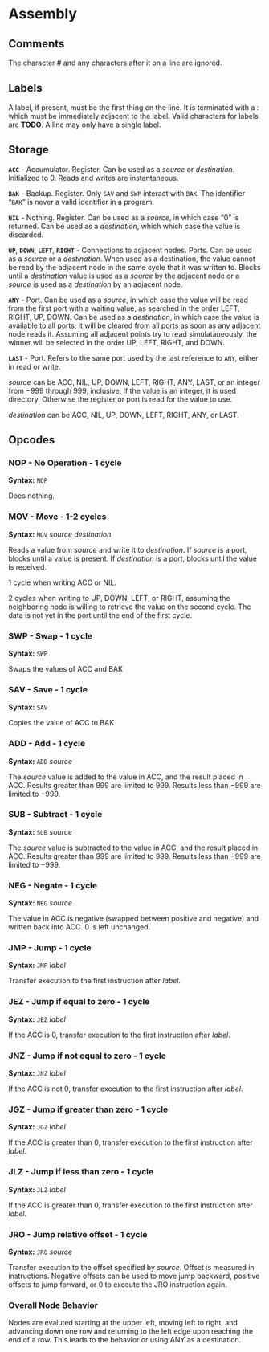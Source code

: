 Assembly
========


Comments
--------

The character # and any characters after it on a line are ignored.



Labels
------

A label, if present, must be the first thing on the line. It is terminated with a : which must be immediately adjacent to the label. Valid characters for labels are **TODO**.  A line may only have a single label.



Storage
-------

**`ACC`** - Accumulator. Register.  Can be used as a _source_ or _destination_. Initialized to 0.  Reads and writes are instantaneous.

**`BAK`** - Backup. Register.  Only `SAV` and `SWP` interact with `BAK`.  The identifier “`BAK`” is never a valid identifier in a program.

**`NIL`** - Nothing. Register. Can be used as a _source_, in which case “0” is returned.  Can be used as a _destination_, which which case the value is discarded.

**`UP`**, **`DOWN`**, **`LEFT`**, **`RIGHT`** - Connections to adjacent nodes. Ports.  Can be used as a _source_ or a _destination_.  When used as a destination, the value cannot be read by the adjacent node in the same cycle that it was written to.  Blocks until a _destination_ value is used as a _source_ by the adjacent node or a _source_ is used as a _destination_ by an adjacent node.

**`ANY`** - Port. Can be used as a _source_, in which case the value will be read from the first port with a waiting value, as searched in the order LEFT, RIGHT, UP, DOWN.  Can be used as a _destination_, in which case the value is available to all ports; it will be cleared from all ports as soon as any adjacent node reads it.  Assuming all adjacent points try to read simulataneously, the winner will be selected in the order UP, LEFT, RIGHT, and DOWN.

**`LAST`** - Port. Refers to the same port used by the last reference to `ANY`, either in read or write.

_source_ can be ACC, NIL, UP, DOWN, LEFT, RIGHT, ANY, LAST, or an integer from −999 through 999, inclusive.  If the value is an integer, it is used directory.  Otherwise the register or port is read for the value to use.

_destination_ can be ACC, NIL, UP, DOWN, LEFT, RIGHT, ANY, or LAST.


Opcodes
-------

### NOP - No Operation - 1 cycle

**Syntax:** `NOP`

Does nothing.



### MOV - Move - 1-2 cycles

**Syntax:** `MOV` _source_ _destination_

Reads a value from _source_ and write it to _destination_.  If _source_ is a port, blocks until a value is present.  If _destination_ is a port, blocks until the value is received.

1 cycle when writing ACC or NIL.

2 cycles when writing to UP, DOWN, LEFT, or RIGHT, assuming the neighboring node is willing to retrieve the value on the second cycle.  The data is not yet in the port until the end of the first cycle.



### SWP - Swap - 1 cycle

**Syntax:** `SWP`

Swaps the values of ACC and BAK



### SAV - Save - 1 cycle

**Syntax:** `SAV`

Copies the value of ACC to BAK



### ADD - Add - 1 cycle

**Syntax:** `ADD` _source_

The _source_ value is added to the value in ACC, and the result placed in ACC. Results greater than 999 are limited to 999.  Results less than −999 are limited to −999.



### SUB - Subtract - 1 cycle

**Syntax:** `SUB` _source_

The _source_ value is subtracted to the value in ACC, and the result placed in ACC. Results greater than 999 are limited to 999.  Results less than −999 are limited to −999.



### NEG - Negate - 1 cycle

**Syntax:** `NEG` _source_

The value in ACC is negative (swapped between positive and negative) and written back into ACC.  0 is left unchanged.



### JMP - Jump - 1 cycle

**Syntax:** `JMP` _label_

Transfer execution to the first instruction after _label_.



### JEZ - Jump if equal to zero - 1 cycle

**Syntax:** `JEZ` _label_

If the ACC is 0, transfer execution to the first instruction after _label_.



### JNZ - Jump if not equal to zero - 1 cycle

**Syntax:** `JNZ` _label_

If the ACC is not 0, transfer execution to the first instruction after _label_.



### JGZ - Jump if greater than zero - 1 cycle

**Syntax:** `JGZ` _label_

If the ACC is greater than 0, transfer execution to the first instruction after _label_.



### JLZ - Jump if less than zero - 1 cycle

**Syntax:** `JLZ` _label_

If the ACC is greater than 0, transfer execution to the first instruction after _label_.



### JRO - Jump relative offset - 1 cycle

**Syntax:** `JRO` _source_

Transfer execution to the offset specified by _source_.  Offset is measured in instructions. Negative offsets can be used to move jump backward, positive offsets to jump forward, or 0 to execute the JRO instruction again.

### Overall Node Behavior

Nodes are evaluted starting at the upper left, moving left to right, and advancing down one row and returning to the left edge upon reaching the end of a row.  This leads to the behavior or using ANY as a destination.
